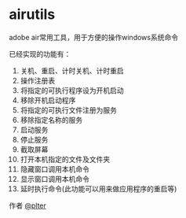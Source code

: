 airutils
========

adobe air常用工具，用于方便的操作windows系统命令

已经实现的功能有：

1. 关机、重启、计时关机、计时重启
2. 操作注册表
3. 将指定的可执行程序设为开机启动
4. 移除开机启动程序
5. 将指定的可执行文件注册为服务
6. 移除指定名称的服务
7. 启动服务
8. 停止服务
9. 截取屏幕
10. 打开本机指定的文件及文件夹
11. 隐藏窗口调用本机命令
12. 显示窗口调用本机命令
13. 延时执行命令(此功能可以用来做应用程序的重启等)

作者 [@plter](https://github.com/plter)
